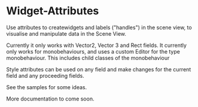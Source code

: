 # Widget-Attributes
 Use attributes to createwidgets and labels ("handles") in the scene view, to visualise and manipulate data in the Scene View.

Currently it only works with Vector2, Vector 3 and Rect fields.
It currently only works for monobehaviours, and uses a custom Editor for the type monobehaviour. This includes child classes of the monobehaviour

Style attributes can be used on any field and make changes for the current field and any proceeding fields.

See the samples for some ideas.

More documentation to come soon.
